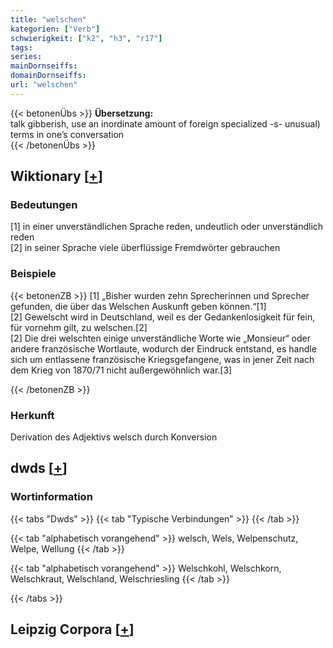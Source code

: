 ```yaml
---
title: "welschen"
kategorien: ["Verb"]
schwierigkeit: ["k2", "h3", "r17"]
tags:
series:
mainDornseiffs:
domainDornseiffs:
url: "welschen"
---
```


{{< betonenÜbs >}}
**Übersetzung:**  
talk gibberish, use an inordinate amount of foreign specialized -s- unusual) terms in one’s conversation  
{{< /betonenÜbs >}}

## Wiktionary [[+](https://de.wiktionary.org/wiki/welschen)]

### Bedeutungen
[1] in einer unverständlichen Sprache reden, undeutlich oder unverständlich reden  
[2] in seiner Sprache viele überflüssige Fremdwörter gebrauchen  

### Beispiele
{{< betonenZB >}}
[1] „Bisher wurden zehn Sprecherinnen und Sprecher gefunden, die über das Welschen Auskunft geben können.“[1]  
[2] Gewelscht wird in Deutschland, weil es der Gedankenlosigkeit für fein, für vornehm gilt, zu welschen.[2]  
[2] Die drei welschten einige unverständliche Worte wie „Monsieur“ oder andere französische Wortlaute, wodurch der Eindruck entstand, es handle sich um entlassene französische Kriegsgefangene, was in jener Zeit nach dem Krieg von 1870/71 nicht außergewöhnlich war.[3]  

{{< /betonenZB >}}
### Herkunft
Derivation des Adjektivs welsch durch Konversion  



## dwds [[+](https://www.dwds.de/wb/welschen)]

### Wortinformation
{{< tabs "Dwds" >}}
{{< tab "Typische Verbindungen" >}}
{{< /tab >}}

{{< tab "alphabetisch vorangehend" >}}
welsch, Wels, Welpenschutz, Welpe, Wellung
{{< /tab >}}

{{< tab "alphabetisch vorangehend" >}}
Welschkohl, Welschkorn, Welschkraut, Welschland, Welschriesling
{{< /tab >}}

{{< /tabs >}}

## Leipzig Corpora [[+](https://corpora.uni-leipzig.de/en/res?word=welschen&corpusId=deu_newscrawl-public_2018)]

